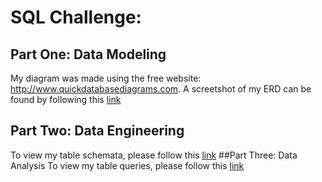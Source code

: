 # SQL Challenge:
## Part One: Data Modeling
My diagram was made using the free website: http://www.quickdatabasediagrams.com.
A screetshot of my ERD can be found by following this [link](https://github.com/bslone1/sql-challenge/blob/main/Instructions/employeeSQL/ERD_screenshot.png)
## Part Two: Data Engineering
To view my table schemata, please follow this [link](https://github.com/bslone1/sql-challenge/blob/main/Instructions/employeeSQL/sqlChallenge_tables_schema.sql)
##Part Three: Data Analysis
To view my table queries, please follow this [link](https://github.com/bslone1/sql-challenge/blob/main/Instructions/employeeSQL/sqlChallenge_queries.sql)
